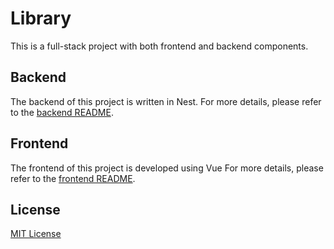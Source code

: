 # Library

This is a full-stack project with both frontend and backend components.

## Backend

The backend of this project is written in Nest. For more details, please refer to the [backend README](https://github.com/otaaaviio/library/blob/master/README.md).

## Frontend

The frontend of this project is developed using Vue For more details, please refer to the [frontend README](https://github.com/otaaaviio/library-vue/blob/main/README.md).

## License

[MIT License](./LICENSE)
